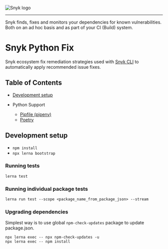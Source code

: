 ![Snyk logo](https://snyk.io/style/asset/logo/snyk-print.svg)

***
Snyk finds, fixes and monitors your dependencies for known vulnerabilities. Both on an ad hoc basis and as part of your CI (Build) system.

# Snyk Python Fix
Snyk ecosystem fix remediation strategies used with [Snyk CLI](https://github.com/snyk/snyk) to automatically apply recommended issue fixes.

## Table of Contents
- [Development setup](#development-setup)

- Python Support
  - [Pipfile (pipenv)](packages/pipenv-pipfile/SUPPORTED.md)
  - [Poetry](packages/poetry/SUPPORTED.md)


## Development setup
- `npm install`
- `npx lerna bootstrap`

### Running tests
`lerna test`

### Running individual package tests
`lerna run test --scope <package_name_from_package_json> --stream`

### Upgrading dependencies

Simplest way is to use global `npm-check-updates` package to update package.json.

```
npx lerna exec -- npx npm-check-updates -u
npx lerna exec -- npm install
```
